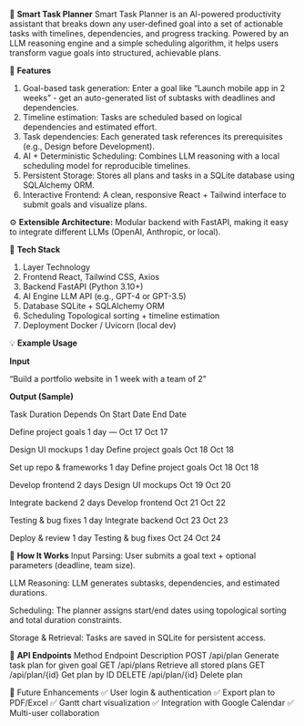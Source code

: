 🧠 **Smart Task Planner**
Smart Task Planner is an AI-powered productivity assistant that breaks down any user-defined goal into a set of actionable tasks with timelines, dependencies, and progress tracking.
Powered by an LLM reasoning engine and a simple scheduling algorithm, it helps users transform vague goals into structured, achievable plans.


🚀 **Features**
1. Goal-based task generation: Enter a goal like “Launch mobile app in 2 weeks” - get an auto-generated list of subtasks with deadlines and dependencies.
2. Timeline estimation: Tasks are scheduled based on logical dependencies and estimated effort.
3. Task dependencies: Each generated task references its prerequisites (e.g., Design before Development).
4. AI + Deterministic Scheduling: Combines LLM reasoning with a local scheduling model for reproducible timelines.
5. Persistent Storage: Stores all plans and tasks in a SQLite database using SQLAlchemy ORM.
6. Interactive Frontend: A clean, responsive React + Tailwind interface to submit goals and visualize plans.


⚙️ **Extensible Architecture:**
Modular backend with FastAPI, making it easy to integrate different LLMs (OpenAI, Anthropic, or local).


🧩 **Tech Stack**

1. Layer	Technology
2. Frontend	React, Tailwind CSS, Axios
3. Backend	FastAPI (Python 3.10+)
4. AI Engine	LLM API (e.g., GPT-4 or GPT-3.5)
5. Database	SQLite + SQLAlchemy ORM
6. Scheduling	Topological sorting + timeline estimation
7. Deployment	Docker / Uvicorn (local dev)


💡 **Example Usage**

**Input**

“Build a portfolio website in 1 week with a team of 2”

**Output (Sample)**

Task	Duration	Depends On	Start Date	End Date

Define project goals	1 day	—	Oct 17	Oct 17

Design UI mockups	1 day	Define project goals	Oct 18	Oct 18

Set up repo & frameworks	1 day	Define project goals	Oct 18	Oct 18

Develop frontend	2 days	Design UI mockups	Oct 19	Oct 20

Integrate backend	2 days	Develop frontend	Oct 21	Oct 22

Testing & bug fixes	1 day	Integrate backend	Oct 23	Oct 23

Deploy & review	1 day	Testing & bug fixes	Oct 24	Oct 24


🧠 **How It Works**
Input Parsing: User submits a goal text + optional parameters (deadline, team size).

LLM Reasoning: LLM generates subtasks, dependencies, and estimated durations.

Scheduling: The planner assigns start/end dates using topological sorting and total duration constraints.

Storage & Retrieval: Tasks are saved in SQLite for persistent access.


🧩 **API Endpoints**
Method	Endpoint	Description
POST	/api/plan	Generate task plan for given goal
GET	/api/plans	Retrieve all stored plans
GET	/api/plan/{id}	Get plan by ID
DELETE	/api/plan/{id}	Delete plan


🧪 Future Enhancements
✅ User login & authentication
✅ Export plan to PDF/Excel
✅ Gantt chart visualization
✅ Integration with Google Calendar
✅ Multi-user collaboration
